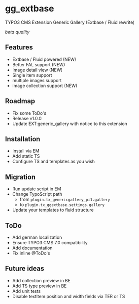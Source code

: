 gg_extbase
==========

TYPO3 CMS Extension Generic Gallery (Extbase / Fluid rewrite)

_beta quality_


Features
--------

* Extbase / Fluid powered (NEW)
* Better FAL support (NEW)
* Image detail view (NEW)
* Single item support
* multiple images support
* image collection support (NEW)


Roadmap
-------

* Fix some ToDo's
* Release v1.0.0
* Update EXT:generic_gallery with notice to this extension


Installation
------------

* Install via EM
* Add static TS
* Configure TS and templates as you wish


Migration
---------

* Run update script in EM
* Change TypoScript path
	* from `plugin.tx_genericgallery_pi1.gallery`
	* to `plugin.tx_ggextbase.settings.gallery`
* Update your templates to fluid structure


ToDo
----

* Add german localization
* Ensure TYPO3 CMS 7.0 compatibility
* Add documentation
* Fix inline @ToDo's


Future ideas
------------

* Add collection preview in BE
* Add TS type preview in BE
* Add unit tests
* Disable textItem position and width fields via TER or TS
